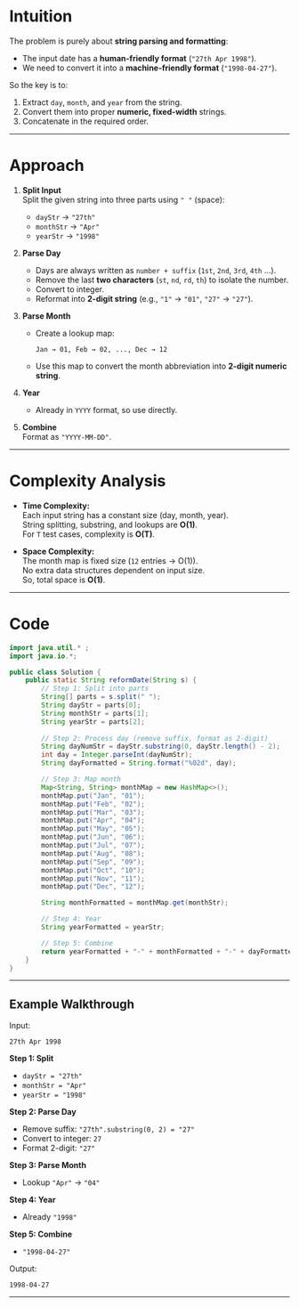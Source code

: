 # Intuition

The problem is purely about **string parsing and formatting**:
- The input date has a **human-friendly format** (`"27th Apr 1998"`).  
- We need to convert it into a **machine-friendly format** (`"1998-04-27"`).  

So the key is to:  
1. Extract `day`, `month`, and `year` from the string.  
2. Convert them into proper **numeric, fixed-width** strings.  
3. Concatenate in the required order.

---

# Approach

1. **Split Input**  
   Split the given string into three parts using `" "` (space):  
   - `dayStr` → `"27th"`  
   - `monthStr` → `"Apr"`  
   - `yearStr` → `"1998"`

2. **Parse Day**  
   - Days are always written as `number + suffix` (`1st`, `2nd`, `3rd`, `4th` …).  
   - Remove the last **two characters** (`st`, `nd`, `rd`, `th`) to isolate the number.  
   - Convert to integer.  
   - Reformat into **2-digit string** (e.g., `"1"` → `"01"`, `"27"` → `"27"`).

3. **Parse Month**  
   - Create a lookup map:  
     ```
     Jan → 01, Feb → 02, ..., Dec → 12
     ```
   - Use this map to convert the month abbreviation into **2-digit numeric string**.

4. **Year**  
   - Already in `YYYY` format, so use directly.

5. **Combine**  
   Format as `"YYYY-MM-DD"`.

---

# Complexity Analysis

- **Time Complexity:**  
  Each input string has a constant size (day, month, year).  
  String splitting, substring, and lookups are **O(1)**.  
  For `T` test cases, complexity is **O(T)**.

- **Space Complexity:**  
  The month map is fixed size (`12` entries → O(1)).  
  No extra data structures dependent on input size.  
  So, total space is **O(1)**.

---
# Code

```java
import java.util.* ;
import java.io.*; 

public class Solution {
    public static String reformDate(String s) {
        // Step 1: Split into parts
        String[] parts = s.split(" ");
        String dayStr = parts[0];
        String monthStr = parts[1];
        String yearStr = parts[2];
        
        // Step 2: Process day (remove suffix, format as 2-digit)
        String dayNumStr = dayStr.substring(0, dayStr.length() - 2); 
        int day = Integer.parseInt(dayNumStr);
        String dayFormatted = String.format("%02d", day);

        // Step 3: Map month
        Map<String, String> monthMap = new HashMap<>();
        monthMap.put("Jan", "01");
        monthMap.put("Feb", "02");
        monthMap.put("Mar", "03");
        monthMap.put("Apr", "04");
        monthMap.put("May", "05");
        monthMap.put("Jun", "06");
        monthMap.put("Jul", "07");
        monthMap.put("Aug", "08");
        monthMap.put("Sep", "09");
        monthMap.put("Oct", "10");
        monthMap.put("Nov", "11");
        monthMap.put("Dec", "12");

        String monthFormatted = monthMap.get(monthStr);

        // Step 4: Year
        String yearFormatted = yearStr;

        // Step 5: Combine
        return yearFormatted + "-" + monthFormatted + "-" + dayFormatted;
    }
}
```

---

## Example Walkthrough

Input:
```
27th Apr 1998
```

**Step 1: Split**  
- `dayStr = "27th"`  
- `monthStr = "Apr"`  
- `yearStr = "1998"`

**Step 2: Parse Day**  
- Remove suffix: `"27th".substring(0, 2) = "27"`  
- Convert to integer: `27`  
- Format 2-digit: `"27"`

**Step 3: Parse Month**  
- Lookup `"Apr"` → `"04"`

**Step 4: Year**  
- Already `"1998"`

**Step 5: Combine**  
- `"1998-04-27"`

Output:
```
1998-04-27
```

---
